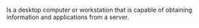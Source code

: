 Is a desktop computer or workstation that is capable of obtaining information and applications from a server.